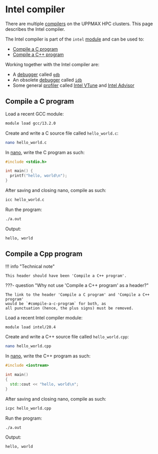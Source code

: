 # Intel compiler

There are multiple [compilers](compilers.md) on the UPPMAX HPC clusters.
This page describes the Intel compiler.

The Intel compiler is part of the `intel` [module](../cluster_guides/modules.md)
and can be used to:

- [Compile a C program](#compile-a-c-program)
- [Compile a C++ program](#compile-a-cpp-program)

Working together with the Intel compiler are:

- A [debugger](debuggers.md) called [`gdb`](gdb.md)
- An obsolete [debugger](debuggers.md) called [`idb`](idb.md)
- Some general [profiler](profilers.md) called [Intel VTune](intel_vtune.md)
  and [Intel Advisor](intel_advisor.md)

## Compile a C program

Load a recent GCC module:

```bash
module load gcc/13.2.0
```

Create and write a C source file called `hello_world.c`:

```bash
nano hello_world.c
```

In [nano](nano.md), write the C program as such:

```c
#include <stdio.h>

int main() {
  printf("hello, world\n");
}
```

After saving and closing nano, compile as such:

```bash
icc hello_world.c
```

Run the program:

```bash
./a.out 
```

Output:

```console
hello, world
```

## Compile a Cpp program

!!! info "Technical note"

    This header should have been 'Compile a C++ program'.

???- question "Why not use 'Compile a C++ program' as a header?"

    The link to the header 'Compile a C program' and 'Compile a C++ program' 
    would be `#compile-a-c-program` for both, as
    all punctuation (hence, the plus signs) must be removed.

Load a recent Intel compiler module:

```bash
module load intel/20.4
```

Create and write a C++ source file called `hello_world.cpp`:

```bash
nano hello_world.cpp
```

In [nano](nano.md), write the C++ program as such:

```c++
#include <iostream>

int main() 
{
  std::cout << "hello, world\n";
}

```

After saving and closing nano, compile as such:

```bash
icpc hello_world.cpp 
```

Run the program:

```bash
./a.out 
```

Output:

```console
hello, world
```
